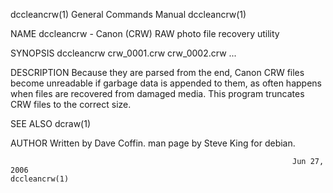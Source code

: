 dccleancrw(1)                                                 General Commands Manual                                                dccleancrw(1)

NAME
       dccleancrw - Canon (CRW) RAW photo file recovery utility

SYNOPSIS
       dccleancrw crw_0001.crw crw_0002.crw ...

DESCRIPTION
       Because  they  are  parsed from the end, Canon CRW files become unreadable if garbage data is appended to them, as often happens when files
       are recovered from damaged media.  This program truncates CRW files to the correct size.

SEE ALSO
       dcraw(1)

AUTHOR
       Written by Dave Coffin.
       man page by Steve King for debian.

                                                                   Jun 27, 2006                                                      dccleancrw(1)
